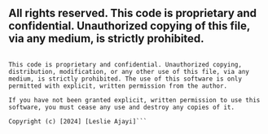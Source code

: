 All rights reserved. This code is proprietary and confidential. Unauthorized copying of this file, via any medium, is strictly prohibited.
---

```All rights reserved.

This code is proprietary and confidential. Unauthorized copying, distribution, modification, or any other use of this file, via any medium, is strictly prohibited. The use of this software is only permitted with explicit, written permission from the author.

If you have not been granted explicit, written permission to use this software, you must cease any use and destroy any copies of it.

Copyright (c) [2024] [Leslie Ajayi]```
